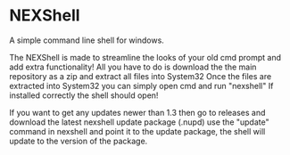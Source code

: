 # NEXShell
A simple command line shell for windows.

The NEXShell is made to streamline the looks of your old cmd prompt and add extra functionality!
All you have to do is download the the main repository as a zip and extract all files into System32
Once the files are extracted into System32 you can simply open cmd and run "nexshell"
If installed correctly the shell should open!

If you want to get any updates newer than 1.3 then go to releases and download the latest nexshell update package (.nupd)
use the "update" command in nexshell and point it to the update package, the shell will update to the version of the package.
